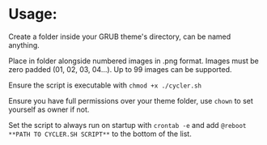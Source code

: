 # Usage:

Create a folder inside your GRUB theme's directory, can be named anything.

Place in folder alongside numbered images in .png format. Images must be zero padded (01, 02, 03, 04...). Up to 99 images can be supported.

Ensure the script is executable with `chmod +x ./cycler.sh`

Ensure you have full permissions over your theme folder, use `chown` to set yourself as owner if not.

Set the script to always run on startup with `crontab -e` and add `@reboot **PATH TO CYCLER.SH SCRIPT**` to the bottom of the list.
